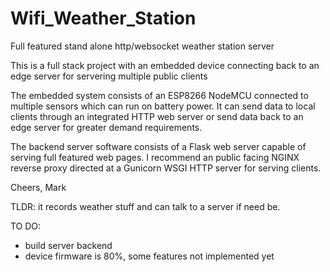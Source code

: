 # Wifi_Weather_Station
Full featured stand alone http/websocket weather station server

This is a full stack project with an embedded device connecting back to an edge server for servering multiple public clients

The embedded system consists of an ESP8266 NodeMCU connected to multiple sensors which can run on battery power. It can send data to local clients through an integrated HTTP web server or send data back to an edge server for greater demand requirements.

The backend server software consists of a Flask web server capable of serving full featured web pages. I recommend an public facing NGINX reverse proxy directed at a Gunicorn WSGI HTTP server for serving clients.

Cheers,
Mark




TLDR: it records weather stuff and can talk to a server if need be.

TO DO:
* build server backend
* device firmware is 80%, some features not implemented yet
